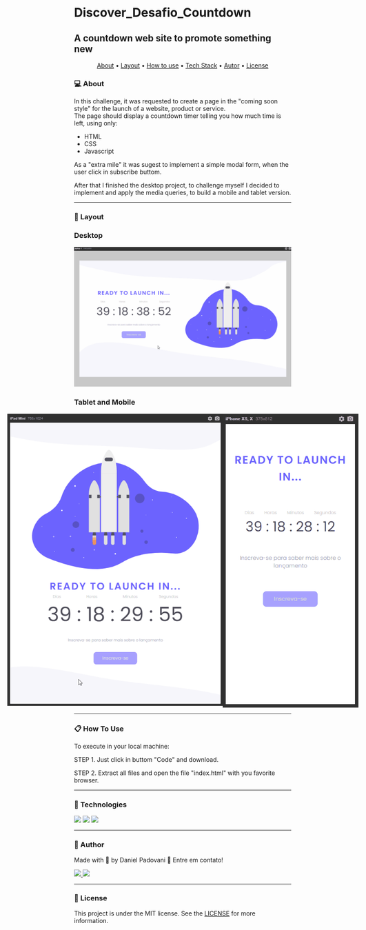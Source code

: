 # Discover_Desafio_Countdown

## A countdown web site to promote something new

<p align="center">
	<a href="#computer-about">About</a> •
 	<a href="#art-layout">Layout</a> • 
 	<a href="#clipboard-how-to-use">How to use</a> • 
 	<a href="#rocket-technologies">Tech Stack</a> • 
 	<a href="#dart-author">Autor</a> • 
 	<a href="#memo-license">License</a>
</p>

### :computer: About

In this challenge, it was requested to create a page in the "coming soon style" for the launch of a website, product or service.  
The page should display a countdown timer telling you how much time is left, using only:

-   HTML
-   CSS
-   Javascript

As a "extra mile" it was sugest to implement a simple modal form, when the user click in subscribe buttom.

After that I finished the desktop project, to challenge myself I decided to implement and apply the media queries, to build a mobile and tablet version.

---

### :art: Layout

### Desktop

<p align="center">
	<img alt="desktop version" src="./assets/CountDesktop.gif" width="600px">
</p>

### Tablet and Mobile

<p align="center" style="display: flex; align-items: flex-start; justify-content: center;">
	<img alt="tablet version" src="./assets/CountTablet.gif" width="500px">
	<img alt="mobile version" src="./assets/CountMobile.gif">
</p>

---

### :clipboard: How To Use

To execute in your local machine:

STEP 1. Just click in buttom "Code" and download.

STEP 2. Extract all files and open the file "index.html" with you favorite browser.

---

### :rocket: Technologies

<img src="https://img.shields.io/badge/HTML5-E34F26?style=for-the-badge&logo=html5&logoColor=white">
<img src="https://img.shields.io/badge/CSS3-1572B6?style=for-the-badge&logo=css3&logoColor=white">
<img src="https://img.shields.io/badge/JavaScript-323330?style=for-the-badge&logo=javascript&logoColor=F7DF1E">

---

### :dart: Author

<p>
	Made with &#128150 by Daniel Padovani &#128075 Entre em contato! 	
</p>
<div>
  <a href="https://www.linkedin.com/in/daniel-padovani/" target="_blank">
    <img src="https://img.shields.io/badge/LinkedIn-0077B5?style=for-the-badge&logo=linkedin&logoColor=white">
  </a>
  <a href="mailto:danpadovani84@gmail.com" target="_blank">
    <img src="https://img.shields.io/badge/Gmail-D14836?style=for-the-badge&logo=gmail&logoColor=white">
  </a>
</div>

---

### :memo: License

This project is under the MIT license. See the [LICENSE](https://github.com/Dan-Padovani/Discover_Desafio_Countdown/blob/master/LICENSE) for more information.
